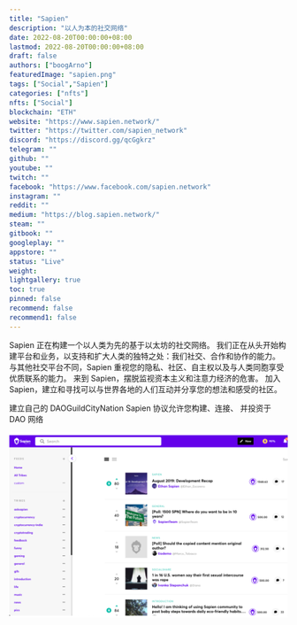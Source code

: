```yaml
---
title: "Sapien"
description: "以人为本的社交网络"
date: 2022-08-20T00:00:00+08:00
lastmod: 2022-08-20T00:00:00+08:00
draft: false
authors: ["boogArno"]
featuredImage: "sapien.png"
tags: ["Social","Sapien"]
categories: ["nfts"]
nfts: ["Social"]
blockchain: "ETH"
website: "https://www.sapien.network/"
twitter: "https://twitter.com/sapien_network"
discord: "https://discord.gg/qcGgkrz"
telegram: ""
github: ""
youtube: ""
twitch: ""
facebook: "https://www.facebook.com/sapien.network"
instagram: ""
reddit: ""
medium: "https://blog.sapien.network/"
steam: ""
gitbook: ""
googleplay: ""
appstore: ""
status: "Live"
weight: 
lightgallery: true
toc: true
pinned: false
recommend: false
recommend1: false
---
```

Sapien 正在构建一个以人类为先的基于以太坊的社交网络。 我们正在从头开始构建平台和业务，以支持和扩大人类的独特之处：我们社交、合作和协作的能力。 与其他社交平台不同，Sapien 重视您的隐私、社区、自主权以及与人类同胞享受优质联系的能力。
来到 Sapien，摆脱监视资本主义和注意力经济的危害。 加入 Sapien，建立和寻找可以与世界各地的人们互动并分享您的想法和感受的社区。

建立自己的 DAOGuildCityNation
Sapien 协议允许您构建、连接、
并投资于 DAO 网络

![image1_0064759286e210d89b919cfc0981e9c5](image1_0064759286e210d89b919cfc0981e9c5.png)